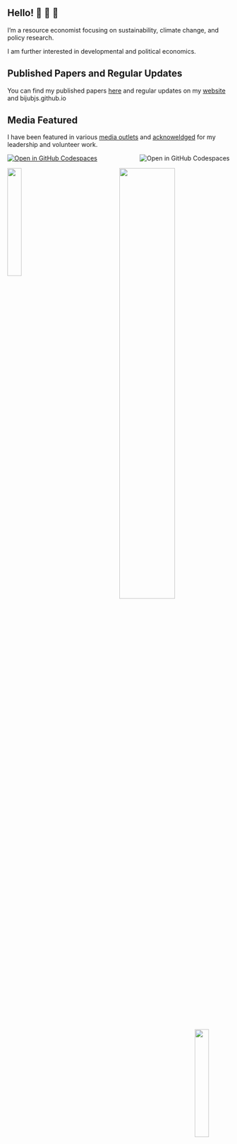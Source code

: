 <!---
biju9bjs/biju9bjs is a ✨ special ✨ repository because its `README.md` (this file) appears on your GitHub profile.
You can click the Preview link to take a look at your changes.
--->

## Hello! 👋 👋 👋
I’m a resource economist focusing on sustainability, climate change, and policy research. 

I am further interested in developmental and political economics.

## Published Papers and Regular Updates
You can find my published papers [here](https://github.com/bijubjs/bijubjs/tree/main/1.%20Published%20Papers) and regular updates on my [website](https://bijeshmishra.wordpress.com/) and bijubjs.github.io

## Media Featured
I have been featured in various [media outlets](https://github.com/bijubjs/bijubjs/tree/main/2.%20Media%20Featured) and [acknoweldged](https://github.com/bijubjs/bijubjs/tree/main/3.%20Acknowledged) for my leadership and volunteer work.

<a href='https://codespaces.new/bijubjs/bijubjs?quickstart=1'><img align="right" src='https://github.com/codespaces/badge.svg' alt='Open in GitHub Codespaces' style='max-width: 100%;'></a>

[![Open in GitHub Codespaces](https://github.com/codespaces/badge.svg)](https://codespaces.new/bijubjs/bijubjs?quickstart=1)

<img align="left" src="https://user-images.githubusercontent.com/65187002/144930161-2f783401-8d27-4fdf-a2f7-cc0ba32f1f1f.gif" width="25%" style="display:inline;">
<p align="center">
    <a href="https://github.com/bijubjs"><img width="50%" src="https://github-readme-stats.vercel.app/api/top-langs/?username=bijubjs&theme=dark&hide=html,css,cmake&layout=compact&langs_count=5&bg_color=101010&hide_title=true"></a>
<img align="right" src="https://user-images.githubusercontent.com/65187002/144930161-2f783401-8d27-4fdf-a2f7-cc0ba32f1f1f.gif" width="25%" style="display:inline;">
